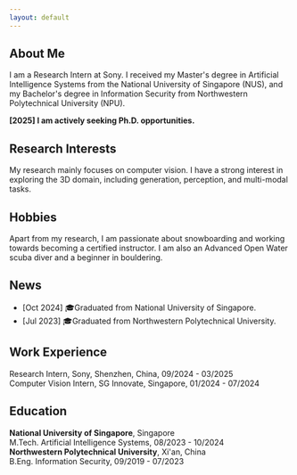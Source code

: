 ```yaml
---
layout: default
---
```


## About Me
I am a Research Intern at Sony. I received my Master's degree in Artificial Intelligence Systems from the National University of Singapore (NUS), and my Bachelor's degree in Information Security from Northwestern Polytechnical University (NPU).

**[2025] I am actively seeking Ph.D. opportunities.**

## Research Interests
My research mainly focuses on computer vision. I have a strong interest in exploring the 3D domain, including generation, perception, and multi-modal tasks.

## Hobbies
Apart from my research, I am passionate about snowboarding and working towards becoming a certified instructor. I am also an Advanced Open Water scuba diver and a beginner in bouldering.

## News
<div class="news">
  <ul class="news-list">
    <li>[Oct 2024] 🎓Graduated from National University of Singapore.</li>
    <li>[Jul 2023] 🎓Graduated from Northwestern Polytechnical University.</li>
  </ul>
</div>

## Work Experience
Research Intern, Sony, Shenzhen, China, 09/2024 - 03/2025  
Computer Vision Intern, SG Innovate, Singapore, 01/2024 - 07/2024  

## Education
**National University of Singapore**, Singapore  
M.Tech. Artificial Intelligence Systems, 08/2023 - 10/2024  
**Northwestern Polytechnical University**, Xi'an, China  
B.Eng. Information Security, 09/2019 - 07/2023  
